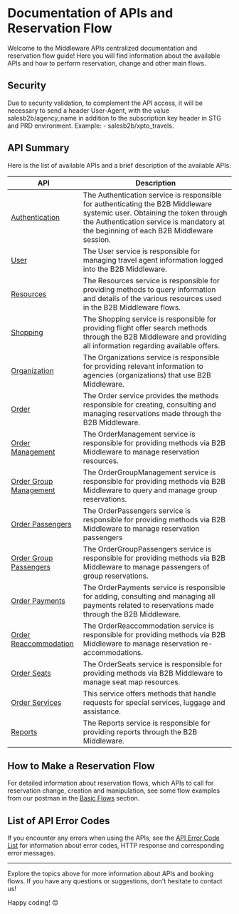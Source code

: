 # Documentation of APIs and Reservation Flow

Welcome to the Middleware APIs centralized documentation and reservation flow guide! Here you will find information about the available APIs and how to perform reservation, change and other main flows.

## Security

Due to security validation, to complement the API access, it will be necessary to send a header User-Agent, with the value salesb2b/agency_name in addition to the subscription key header in STG and PRD environment. Example: - salesb2b/xpto_travels.

## API Summary

Here is the list of available APIs and a brief description of the available APIs:

| API | Description |
|-------|---------------------------------------------------|
| [Authentication](https://apim-stg-us-general.developer.azure-api.net/api-details#api=Sales.B2B.Authentication.Api) | The Authentication service is responsible for authenticating the B2B Middleware systemic user. Obtaining the token through the Authentication service is mandatory at the beginning of each B2B Middleware session. |
| [User](https://apim-stg-us-general.developer.azure-api.net/api-details#api=Sales.B2B.User.Api) | The User service is responsible for managing travel agent information logged into the B2B Middleware. |
| [Resources](https://apim-stg-us-general.developer.azure-api.net/api-details#api=Sales.B2B.Resources.Api) | The Resources service is responsible for providing methods to query information and details of the various resources used in the B2B Middleware flows. |
| [Shopping](https://apim-stg-us-general.developer.azure-api.net/api-details#api=Sales.B2B.Shopping.Api) | The Shopping service is responsible for providing flight offer search methods through the B2B Middleware and providing all information regarding available offers. |
| [Organization](https://apim-stg-us-general.developer.azure-api.net/api-details#api=Sales.B2B.Organizations.Api) | The Organizations service is responsible for providing relevant information to agencies (organizations) that use B2B Middleware. |
| [Order](https://apim-stg-us-general.developer.azure-api.net/api-details#api=Sales.B2B.Order.Api) | The Order service provides the methods responsible for creating, consulting and managing reservations made through the B2B Middleware. |
| [Order Management](https://apim-stg-us-general.developer.azure-api.net/api-details#api=Sales.B2B.Order.Management.Api) | The OrderManagement service is responsible for providing methods via B2B Middleware to manage reservation resources. |
| [Order Group Management](https://apim-stg-us-general.developer.azure-api.net/api-details#api=Sales.B2B.Order.Group.Management.Api) | The OrderGroupManagement service is responsible for providing methods via B2B Middleware to query and manage group reservations. |
| [Order Passengers](https://apim-stg-us-general.developer.azure-api.net/api-details#api=Sales.B2B.Order.Passengers.Api) | The OrderPassengers service is responsible for providing methods via B2B Middleware to manage reservation passengers|
| [Order Group Passengers](https://apim-stg-us-general.developer.azure-api.net/api-details#api=Sales.B2B.Order.Group.Passengers.Api) | The OrderGroupPassengers service is responsible for providing methods via B2B Middleware to manage passengers of group reservations. |
| [Order Payments](https://apim-stg-us-general.developer.azure-api.net/api-details#api=Sales.B2B.Order.Payments.Api) | The OrderPayments service is responsible for adding, consulting and managing all payments related to reservations made through the B2B Middleware. |
| [Order Reaccommodation](https://apim-stg-us-general.developer.azure-api.net/api-details#api=Sales.B2B.Order.Reaccommodation.Api) | The OrderReaccommodation service is responsible for providing methods via B2B Middleware to manage reservation re-accommodations.|
| [Order Seats](https://apim-stg-us-general.developer.azure-api.net/api-details#api=Sales.B2B.Order.Seats.Api) | The OrderSeats service is responsible for providing methods via B2B Middleware to manage seat map resources. |
| [Order Services](https://apim-stg-us-general.developer.azure-api.net/api-details#api=Sales.B2B.Order.Services.Api) | This service offers methods that handle requests for special services, luggage and assistance. |
| [Reports](https://apim-stg-us-general.developer.azure-api.net/api-details#api=Sales.B2B.Reports.Api) | The Reports service is responsible for providing reports through the B2B Middleware. |

## How to Make a Reservation Flow

For detailed information about reservation flows, which APIs to call for reservation change, creation and manipulation, see some flow examples from our postman in the [Basic Flows](/docs/en-us/postman/README.md) section.

## List of API Error Codes

If you encounter any errors when using the APIs, see the [API Error Code List](/docs/pt-br/apis-doc/errors-code.md) for information about error codes, HTTP response and corresponding error messages.

---

Explore the topics above for more information about APIs and booking flows. If you have any questions or suggestions, don't hesitate to contact us!

Happy coding! 😊
